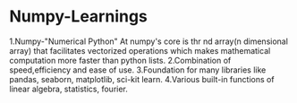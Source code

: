 # Numpy-Learnings
1.Numpy-"Numerical Python" At numpy's core is thr nd array(n dimensional array) that facilitates vectorized operations which makes mathematical computation more faster than python lists.
2.Combination of speed,efficiency and ease of use.
3.Foundation for many libraries like pandas, seaborn, matplotlib, sci-kit learn.
4.Various built-in functions of linear algebra, statistics, fourier.
